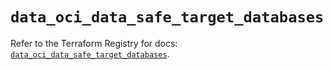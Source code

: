 # `data_oci_data_safe_target_databases`

Refer to the Terraform Registry for docs: [`data_oci_data_safe_target_databases`](https://registry.terraform.io/providers/oracle/oci/6.18.0/docs/data-sources/data_safe_target_databases).
